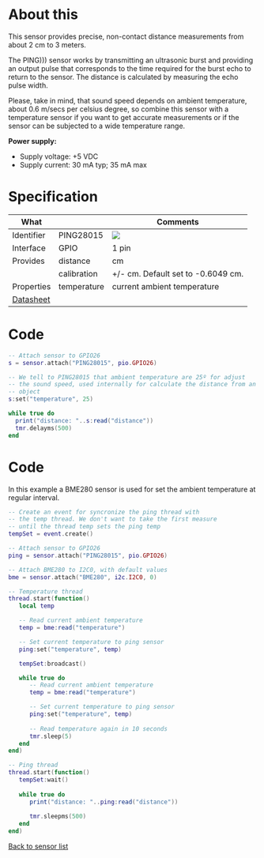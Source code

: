 # About this

This sensor provides precise, non-contact distance measurements from about 2 cm to 3 meters.

The PING))) sensor works by transmitting an ultrasonic burst and providing an output pulse that corresponds to the time required for the burst echo to return to the sensor. The distance is calculated by measuring the echo pulse width.

Please, take in mind, that sound speed depends on ambient temperature, about 0.6 m/secs per celsius degree, so combine this sensor with a temperature sensor if you want to get accurate measurements or if the sensor can be subjected to a wide temperature range.

**Power supply:**

* Supply voltage: +5 VDC
* Supply current: 30 mA typ; 35 mA max 

# Specification

| What         |             | Comments                                    |
|--------------|-------------|---------------------------------------------|
| Identifier   | PING28015   | ![](http://git.whitecatboard.org/ping-sensor.png)                                            |
| Interface    | GPIO        | 1 pin                                       |
| Provides     | distance    | cm                                          |
|              | calibration | +/- cm. Default set to -0.6049 cm.          |
| Properties   | temperature | current ambient temperature                 |
| [Datasheet](https://www.parallax.com/sites/default/files/downloads/28015-PING-Sensor-Product-Guide-v2.0.pdf)    |             |                             |

# Code

```lua
-- Attach sensor to GPIO26
s = sensor.attach("PING28015", pio.GPIO26)

-- We tell to PING28015 that ambient temperature are 25º for adjust
-- the sound speed, used internally for calculate the distance from an
-- object
s:set("temperature", 25)

while true do
  print("distance: "..s:read("distance"))
  tmr.delayms(500)
end
```

# Code

In this example a BME280 sensor is used for set the ambient temperature at regular interval.

```lua
-- Create an event for syncronize the ping thread with
-- the temp thread. We don't want to take the first measure
-- until the thread temp sets the ping temp
tempSet = event.create()

-- Attach sensor to GPIO26
ping = sensor.attach("PING28015", pio.GPIO26)

-- Attach BME280 to I2C0, with default values
bme = sensor.attach("BME280", i2c.I2C0, 0)

-- Temperature thread
thread.start(function()
   local temp

   -- Read current ambient temperature
   temp = bme:read("temperature")

   -- Set current temperature to ping sensor
   ping:set("temperature", temp)

   tempSet:broadcast()

   while true do
      -- Read current ambient temperature
      temp = bme:read("temperature")

      -- Set current temperature to ping sensor
      ping:set("temperature", temp)
	  
      -- Read temperature again in 10 seconds
      tmr.sleep(5)
   end
end)

-- Ping thread
thread.start(function()
   tempSet:wait()
      
   while true do
      print("distance: "..ping:read("distance"))
	  
      tmr.sleepms(500)
   end
end)
```

[Back to sensor list](./Sensor-module#supported-sensors)
